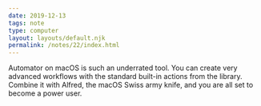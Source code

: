 ```yaml
---
date: 2019-12-13
tags: note
type: computer
layout: layouts/default.njk
permalink: /notes/22/index.html
---
```


Automator on macOS is such an underrated tool. You can create very advanced workflows with the standard built-in actions from the library. Combine it with Alfred, the macOS Swiss army knife, and you are all set to become a power user.
